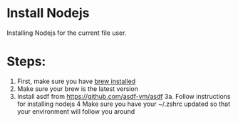 # Install Nodejs

Installing Nodejs for the current file user.

# Steps:

1. First, make sure you have [brew installed](https://github.com/all-hack/42moonlight/blob/master/resources/install_brew_fileuser.md)
2. Make sure your brew is the latest version
3. Install asdf from https://github.com/asdf-vm/asdf
3a. Follow instructions for installing nodejs
4 Make sure you have your ~/.zshrc updated so that your environment will follow you around

